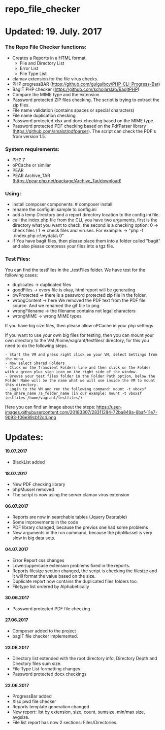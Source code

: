 ﻿# repo_file_checker 

# Updated: 19. July. 2017

### The Repo File Checker functions:

  - Creates a Reports in a HTML format.
	* File and Directory List
	* Error List
	* File Type List
  - clamav extension for the file virus checks.
  - PHP progressBAR (https://github.com/guiguiboy/PHP-CLI-Progress-Bar)
  - BagIT PHP checker (https://github.com/scholarslab/BagItPHP)
  - Compare the MIME type and the extension
  - Password protected ZIP files checking. The script is trying to extract the zip files.
  - File name validation (contains spaces or special characters)
  - File name duplication checking
  - Password protected xlsx and docx checking based on the MIME type.
  - Password protected PDF checking based on the PdfParser library (https://github.com/smalot/pdfparser). The script can check the PDF's from version 1.5.
  
  
### System requirements:  
  - PHP 7
  - oPCache or similar
  - PEAR
  - PEAR Archive_TAR (https://pear.php.net/package/Archive_Tar/download)
  
  
### Using:
  - install composer components: # composer install
  - rename the config.ini.sample to config.ini
  - add a temp Directory and a report directory location to the config.ini file.
  - call the index.php file from the CLI, you have two arguments, first is the directory what you want to check, the second is a checking option: 0 => check files / 1 => check files and viruses.
	For example: -> "php -f .\index.php c:\mydata\ 0"
  - if You have bagit files, then please place them into a folder called "bagit" and also please compress your files into a tgz file.

  
### Test Files:
You can find the testFiles in the _testFiles folder. We have test for the following cases:
  - duplicates -> duplicated files
  - goodFiles -> every file is okay, html report will be generating
  - pwProtected -> there is a password protected zip file in the folder.
  - wrongContent -> here We removed the PDF text from the PDF file source. And we renamed the gif file to png.
  - wrongFilename -> the filename contains not legal characters
  - wrongMIME -> wrong MIME types

  If you have big size files, then please allow oPCache in your php settings.
  
  If you want to use your own big files for testing, then you can mount your own directory to the VM /home/vagrant/testfiles/ directory, for this you need to do the following steps.

    - Start the VM and press right click on your VM, select Settings from the menu
    - Now select Shared Folders
    - Click on the Transient Folders line and then click on the Folder with a green plus sign icon on the right side of the window.
    - Browse your test files folder in the Folder Path option, below the Folder Name will be the name what we will use inside the VM to mount this directory.
    - Login to the VM and run the following command: mount -t vboxsf the_share_name /a_folder_name (in our example: mount -t vboxsf testfiles /home/vagrant/testfiles/)
Here you can find an image about the steps:
https://user-images.githubusercontent.com/20183307/28311284-72ba849a-6baf-11e7-9b93-f06e89cb12c4.png
  
# Updates:

#### 19.07.2017
- BlackList added

#### 18.07.2017
- New PDF checking library
- phpMussel removed
- The script is now using the server clamav virus extension

#### 06.07.2017
- Reports are now in searchable tables (Jquery Datatable)
- Some improvements in the code
- PDF library changed, because the previos one had some problems
- New arguments in the run command, because the phpMussel is very slow in big data sets.

#### 04.07.2017
- Error Report css changes
- Lower/uppercase extension problems fixed in the reports.
- Reports filesize section changed, the script is checking the filesize and it will format the value based on the size.
- Duplicate report now contains the duplicated files folders too.
- Filetype list ordered by Alphabetically


#### 30.06.2017
- Password protected PDF file checking.

#### 27.06.2017
- Composer added to the project
- bagIT file checker implemented.


#### 23.06.2017
- Directory list extended with the root directory info, Directory Depth and Directory files sum size.
- File Type List formatting changes
- Password protected docx checkings


#### 22.06.2017
- ProgressBar added
- Xlsx pwd file checker
- Reports template generation changed
- New report: list by extension, size, count, sumsize, min/max size, avgsize.
- File list report has now 2 sections: Files/Directories.

